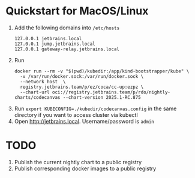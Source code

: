 # Quickstart for MacOS/Linux
1. Add the following domains into `/etc/hosts`
    ```
    127.0.0.1 jetbrains.local
    127.0.0.1 jump.jetbrains.local
    127.0.0.1 gateway-relay.jetbrains.local
    ```
2. Run
    ```
    docker run --rm -v "$(pwd)/kubedir:/app/kind-bootstrapper/kube" \
      -v /var/run/docker.sock:/var/run/docker.sock \
      --network host  \
      registry.jetbrains.team/p/ez/coca/cc-up:ezpz \
      --chart-url oci://registry.jetbrains.team/p/rdo/nightly-charts/codecanvas --chart-version 2025.1-RC.875
    ```
3. Run `export KUBECONFIG=./kubedir/codecanvas.config` in the same directory if you want to access cluster via kubectl
4. Open http://jetbrains.local. Username/password is `admin`

# TODO
1. Publish the current nightly chart to a public registry
2. Publish corresponding docker images to a public registry
